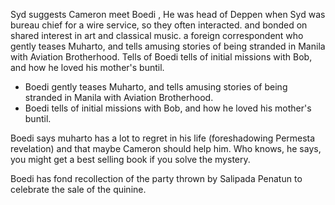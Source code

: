 Syd suggests Cameron meet Boedi , He was head of Deppen when Syd was bureau chief for a wire service, so they often interacted. and bonded on shared interest in art and classical music. 
a foreign correspondent
who gently teases Muharto, and tells amusing stories of being stranded in Manila with Aviation Brotherhood. 
Tells of 
Boedi tells of initial missions with Bob, and how he loved his mother's buntil. 

- Boedi gently teases Muharto, and tells amusing stories of being stranded in Manila with Aviation Brotherhood. 
- Boedi tells of initial missions with Bob, and how he loved his mother's buntil. 

Boedi says muharto has a lot to regret in his life (foreshadowing Permesta revelation) and that maybe Cameron should help him. Who knows, he says, you might get a best selling book if you solve the mystery.

Boedi has fond recollection of the party thrown by Salipada Penatun to celebrate the sale of the quinine. 